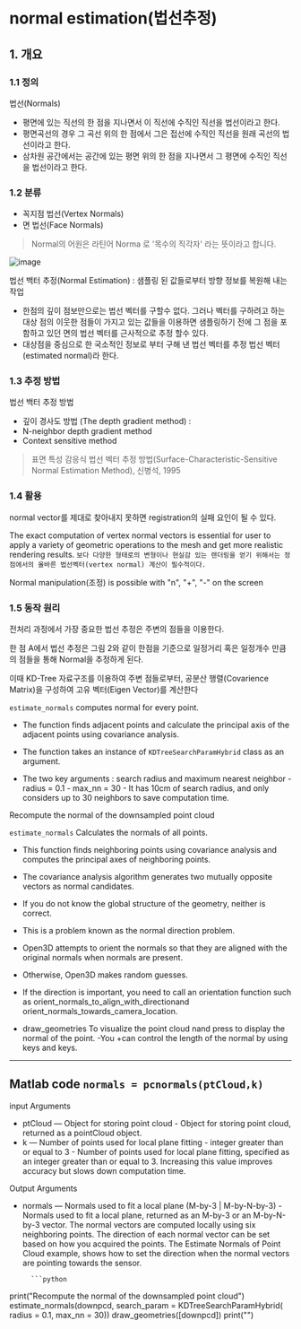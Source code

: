 # normal estimation(법선추정)


## 1. 개요 

### 1.1 정의  

법선(Normals)
- 평면에 있는 직선의 한 점을 지나면서 이 직선에 수직인 직선을 법선이라고 한다. 
- 평면곡선의 경우 그 곡선 위의 한 점에서 그은 접선에 수직인 직선을 원래 곡선의 법선이라고 한다.
- 삼차원 공간에서는 공간에 있는 평면 위의 한 점을 지나면서 그 평면에 수직인 직선을 법선이라고 한다.

### 1.2 분류 

- 꼭지점 법선(Vertex Normals)
- 면 법선(Face Normals) 

> Normal의 어원은 라틴어 Norma 로 '목수의 직각자' 라는 뜻이라고 합니다.


![image](https://user-images.githubusercontent.com/17797922/41693140-e87b4298-753e-11e8-8d66-0c1ca989e531.png)


법선 백터 추정(Normal Estimation) : 샘플링 된 값들로부터 방향 정보를 복원해 내는 작업 
- 한점의 깊이 점보만으로는 법선 벡터를 구할수 없다. 그러나 벡터를 구하려고 하는 대상 점의 이웃한 점들이 가지고 있는 값들을 이용하면 샘플링하기 전에 그 점을 포함하고 있던 면의 법선 벡터를 근사적으로 추정 할수 있다. 
- 대상점을 중심으로 한 국소적인 정보로 부터 구해 낸 법선 벡터를 추정 법선 벡터(estimated normal)라 한다. 


### 1.3 추정 방법 


법선 백터 추정 방법 
- 깊이 경사도 방법 (The depth gradient method) : 
- N-neighbor depth gradient method 
- Context sensitive method 

> 표면 특성 감응식 법선 벡터 추정 방법(Surface-Characteristic-Sensitive Normal Estimation Method), 신병석, 1995


### 1.4 활용 

normal vector를 제대로 찾아내지 못하면 registration의 실패 요인이 될 수 있다.

The exact computation of vertex normal vectors is essential for user to apply a variety of geometric operations to the mesh and get more realistic rendering results. `보다 다양한 형태로의 변형이나 현실감 있는 렌더링을 얻기 위해서는 정점에서의 올바른 법선벡터(vertex normal) 계산이 필수적이다. `



Normal manipulation(조정) is possible with "n", "+", "-" on the screen

### 1.5 동작 원리 

전처리 과정에서 가장 중요한 법선 추정은 주변의 점들을 이용한다. 

한 점 A에서 법선 추정은 그림 2와 같이 한점을 기준으로 일정거리 혹은 일정개수 만큼의 점들을 통해 Normal을 추정하게 된다. 

이때 KD-Tree 자료구조를 이용하여 주변 점들로부터, 공분산 행렬(Covarience Matrix)을 구성하여 고유 벡터(Eigen Vector)를 계산한다




`estimate_normals` computes normal for every point. 

- The function finds adjacent points and calculate the principal axis of the adjacent points using covariance analysis.

- The function takes an instance of `KDTreeSearchParamHybrid` class as an argument. 

- The two key arguments : search radius and maximum nearest neighbor
        - radius = 0.1 
        - max_nn = 30 
        - It has 10cm of search radius, and only considers up to 30 neighbors to save computation time.

Recompute the normal of the downsampled point cloud

`estimate_normals` Calculates the normals of all points. 
- This function finds neighboring points using covariance analysis and computes the principal axes of neighboring points.


- The covariance analysis algorithm generates two mutually opposite vectors as normal candidates. 

- If you do not know the global structure of the geometry, neither is correct. 

- This is a problem known as the normal direction problem. 

- Open3D attempts to orient the normals so that they are aligned with the original normals when normals are present. 

- Otherwise, Open3D makes random guesses. 

- If the direction is important, you need to call an orientation function such as  orient_normals_to_align_with_directionand orient_normals_towards_camera_location.

- draw_geometries To visualize the point cloud nand press to display the normal of the point. -You +can control the length of the normal by using keys and keys.






---
## Matlab code `normals = pcnormals(ptCloud,k)`

input Arguments
- ptCloud — Object for storing point cloud
        - Object for storing point cloud, returned as a pointCloud object.
- k — Number of points used for local plane fitting
        - integer greater than or equal to 3
        - Number of points used for local plane fitting, specified as an integer greater than or equal to 3. Increasing this value improves accuracy but slows down computation time.

Output Arguments
- normals — Normals used to fit a local plane (M-by-3 | M-by-N-by-3)
        - Normals used to fit a local plane, returned as an M-by-3 or an M-by-N-by-3 vector. The normal vectors are computed locally using six neighboring points. The direction of each normal vector can be set based on how you acquired the points. The Estimate Normals of Point Cloud example, shows how to set the direction when the normal vectors are pointing towards the sensor.
        
        
        ```python
print("Recompute the normal of the downsampled point cloud")
estimate_normals(downpcd, search_param = KDTreeSearchParamHybrid(
radius = 0.1, max_nn = 30))
draw_geometries([downpcd])
print("")
```


